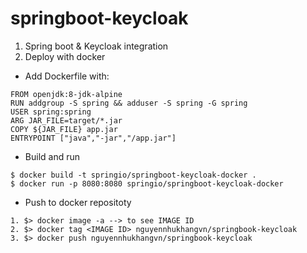 # springboot-keycloak

1. Spring boot & Keycloak integration
2. Deploy with docker
- Add Dockerfile with: 
 ```
 FROM openjdk:8-jdk-alpine
 RUN addgroup -S spring && adduser -S spring -G spring
 USER spring:spring
 ARG JAR_FILE=target/*.jar
 COPY ${JAR_FILE} app.jar
 ENTRYPOINT ["java","-jar","/app.jar"]
 ```
 - Build and run
 ```
 $ docker build -t springio/springboot-keycloak-docker .
 $ docker run -p 8080:8080 springio/springboot-keycloak-docker
 ``` 
 - Push to docker repositoty
 ```
 1. $> docker image -a --> to see IMAGE ID
 2. $> docker tag <IMAGE ID> nguyennhukhangvn/springbook-keycloak
 3. $> docker push nguyennhukhangvn/springbook-keycloak
 ```
